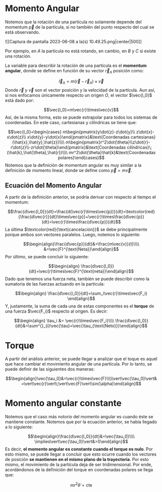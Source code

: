 
# Momento Angular  

Notemos que la rotación de una partícula no solamente depende del momentum $\vec{p}$ de la partícula, si no también del punto respecto del cual se está observando.

![[Captura de pantalla 2023-06-08 a la(s) 10.49.25.png|center|500]]


Por ejemplo, en $A$ la partícula no está rotando, en cambio, en $B$ y $C$ si existe una rotación. 

La variable para describir la rotación de una partícula es el **momentum angular**, donde se define en función de su vector $\vec{r}_A$ posición como: 

$$\vec{l}_A=m(\vec{r}-\vec{r}_A)\times\vec{v}$$ 
Donde $\vec{r}$ y $\vec{v}$ son el vector posición y la velocidad de la partícula. Aun así, si nos enfocamos únicamente respecto un origen $O$, el vector $\vec{l_0}$ está dado por: 

$$\vec{l_0}=m\vec{r}\times\vec{v}$$ 
Así, de la misma forma, esto se puede extrapolar para todos los sistemas de coordenadas. En este caso, cartesianas y cilíndricas se tiene que: 

$$\vec{l_0}=\begin{cases}
m\begin{pmatrix}y\dot{z}-z\dot{y}\\
z\dot{x}-x\dot{z}\\
x\dot{y}-y\dot{x}\end{pmatrix}&\text{Coordenadas cartesianas}(\hat{x},\hat{y},\hat{z})\\\\
m\begin{pmatrix}r^2\dot{\theta}\\z\dot{r}-r\dot{z}\\-zr\dot{\theta}\end{pmatrix}&\text{Coordenadas cilíndricas}\;(\hat{k},\hat{\theta},\hat{r})\\\\ mr^2\dot{\theta}\hat{k}&\text{Coordenadas polares}\end{cases}$$ 
Notemos que la definición de momentum angular es muy similar a la definición de momento lineal, donde se define como $\vec{p}=m\vec{v}$. 

## Ecuación del Momento Angular 

A partir de la definición anterior, se podría derivar con respecto al tiempo el momentum: 

$$\frac{d\vec{l_0}}{dt}=\frac{d(\vec{r}\times\vec{p})}{dt}=\textcolor{red}{\frac{d\vec{r}}{dt}\times\vec{p}}+\vec{r}\times\frac{d\vec{p}}{dt}=\vec{r}\times\frac{d\vec{p}}{dt}$$ 
La última $\textcolor{red}{\text{cancelación}}$ se debe principalmente porque ambos son vectores paralelos. Luego, notemos lo siguiente: 

$$\begin{align}\frac{d\vec{p}}{dt}&=\frac{m\vec{v}}{t}\\\\
&=\vec{F}^{\text{Neta}}\end{align}$$ 
Por último, se puede concluir lo siguiente: 

$$\begin{align}
\frac{d\vec{l_0}}{dt}=\vec{r}\times\vec{F}^{\text{neta}}\end{align}$$ 
Dado que tenemos una fuerza neta, también se puede describir como la sumatoria de las fuerzas actuando en la partícula: 

$$\begin{align}
\frac{d\vec{l_0}}{dt}=\sum_i\vec{r}\times\vec{F_i}
\end{align}$$ 
Y, justamente, la suma de cada una de estas componentes es el **torque** de una fuerza $\vec{F_i}$ respecto al origen. Es decir: 

$$\begin{align}
\tau_i &= \vec{r}\times\vec{F_i}\\\\
\frac{d\vec{l_0}}{dt}&=\sum^{}_{i}\vec{\tau}=\vec{\tau_{\text{Neto}}}\end{align}$$ 

# Torque 

A partir del análisis anterior, se puede llegar a analizar que el toque es aquel que hace cambiar el movimiento angular de una partícula. Por lo tanto, se puede definir de las siguientes dos maneras: 

$$\begin{align}\vec{\tau_0}&=\vec{r}\times\vec{F}\\\\\vert\vec{\tau_0}\vert&=\vert\vec{r}\vert\;\vert\vec{F}\vert\sin(\alpha)\end{align}$$ 

# Momento angular constante 

Notemos que el caso más notorio del momento angular es cuando éste se mantiene constante. Notemos que por la ecuación anterior, se había llegado a lo siguiente: 

$$\begin{align}\frac{d\vec{l_0}}{dt}&=\vec{\tau_0}\\\\
\implies\vert\vec{\tau_0}\vert&=0\end{align}$$ 
Es decir, **el momento angular es constante cuando el torque es nulo**. Por esto mismo, se puede llegar a concluir que esto ocurre cuando los vectores de posición **se mantienen en el mismo plano de la trayectoria**.  Por esto mismo, el movimiento de la partícula deja de ser tridimensional. Por ende, acordándonos de la definición del torque en coordenadas polares se llega que: 

$$mr^2\dot{\theta}=\text{cte}$$ 